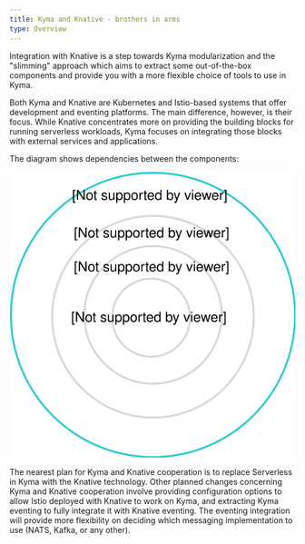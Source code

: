 ```yaml
---
title: Kyma and Knative - brothers in arms
type: Overview
---
```


Integration with Knative is a step towards Kyma modularization and the "slimming" approach which aims to extract some out-of-the-box components and provide you with a more flexible choice of tools to use in Kyma.

Both Kyma and Knative are Kubernetes and Istio-based systems that offer development and eventing platforms. The main difference, however, is their focus. While Knative concentrates more on providing the building blocks for running serverless workloads, Kyma focuses on integrating those blocks with external services and applications.

The diagram shows dependencies between the components:

![kyma-knative](./assets/kyma-knative.svg)

The nearest plan for Kyma and Knative cooperation is to replace Serverless in Kyma with the Knative technology. Other planned changes concerning Kyma and Knative cooperation involve providing configuration options to allow Istio deployed with Knative to work on Kyma, and extracting Kyma eventing to fully integrate it with Knative eventing. The eventing integration will provide more flexibility on deciding which messaging implementation to use (NATS, Kafka, or any other).
